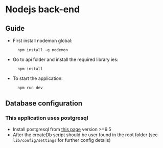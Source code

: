 # Nodejs back-end

## Guide

- First install nodemon global:

        npm install -g nodemon

- Go to api folder and install the required library
ies:

        npm install

- To start the application:

        npm run dev

## Database configuration

### This application uses postgresql
- Install postgresql from [this page](https://www.enterprisedb.com/downloads/postgres-postgresql-downloads) version >=9.5
- After the createDb script should be user found in the root folder (see `lib/config/settings` for further config details)